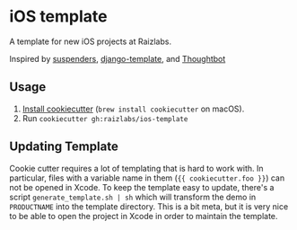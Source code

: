 # iOS template

A template for new iOS projects at Raizlabs.

Inspired by [suspenders], [django-template], and [Thoughtbot]

[suspenders]: https://github.com/thoughtbot/suspenders
[django-template]: https://github.com/thoughtbot/django-template
[Thoughtbot]: https://thoughtbot.com/

## Usage

1. [Install cookiecutter][cookiecutter] (`brew install cookiecutter` on
   macOS).
2. Run `cookiecutter gh:raizlabs/ios-template`

[cookiecutter]: http://cookiecutter.readthedocs.org/en/latest/installation.html

## Updating Template

Cookie cutter requires a lot of templating that is hard to work with. In particular, files with a variable name in them (`{{ cookiecutter.foo }}`) can not be opened in Xcode. To keep the template easy to update, there's a script `generate_template.sh | sh` which will transform the demo in `PRODUCTNAME` into the template directory. This is a bit meta, but it is very nice to be able to open the project in Xcode in order to maintain the template.
